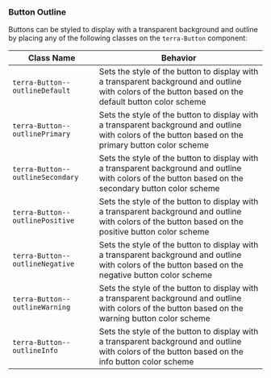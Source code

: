 ### Button Outline

Buttons can be styled to display with a transparent background and outline by placing any of the following classes on the `terra-Button` component:

| Class Name                       | Behavior                                                                                                                                               |
|----------------------------------|--------------------------------------------------------------------------------------------------------------------------------------------------------|
| `terra-Button--outlineDefault`   | Sets the style of the button to display with a transparent background and outline with colors of the button based on the default button color scheme   |
| `terra-Button--outlinePrimary`   | Sets the style of the button to display with a transparent background and outline with colors of the button based on the primary button color scheme   |
| `terra-Button--outlineSecondary` | Sets the style of the button to display with a transparent background and outline with colors of the button based on the secondary button color scheme |
| `terra-Button--outlinePositive`  | Sets the style of the button to display with a transparent background and outline with colors of the button based on the positive button color scheme  |
| `terra-Button--outlineNegative`  | Sets the style of the button to display with a transparent background and outline with colors of the button based on the negative button color scheme  |
| `terra-Button--outlineWarning`   | Sets the style of the button to display with a transparent background and outline with colors of the button based on the warning button color scheme   |
| `terra-Button--outlineInfo`      | Sets the style of the button to display with a transparent background and outline with colors of the button based on the info button color scheme      |
